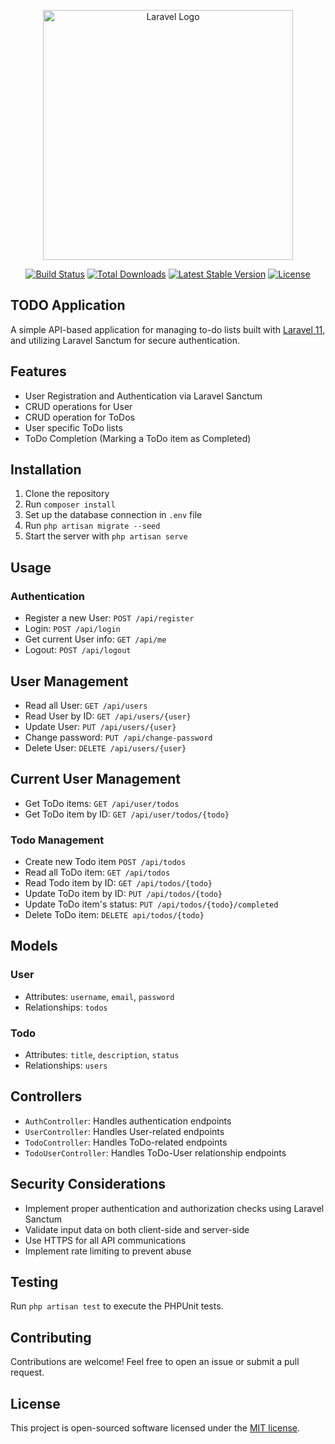 <p align="center"><a href="https://laravel.com" target="_blank"><img src="https://raw.githubusercontent.com/laravel/art/master/logo-lockup/5%20SVG/2%20CMYK/1%20Full%20Color/laravel-logolockup-cmyk-red.svg" width="400" alt="Laravel Logo"></a></p>

<p align="center">
<a href="https://github.com/laravel/framework/actions"><img src="https://github.com/laravel/framework/workflows/tests/badge.svg" alt="Build Status"></a>
<a href="https://packagist.org/packages/laravel/framework"><img src="https://img.shields.io/packagist/dt/laravel/framework" alt="Total Downloads"></a>
<a href="https://packagist.org/packages/laravel/framework"><img src="https://img.shields.io/packagist/v/laravel/framework" alt="Latest Stable Version"></a>
<a href="https://packagist.org/packages/laravel/framework"><img src="https://img.shields.io/packagist/l/laravel/framework" alt="License"></a>
</p>

## TODO Application

A simple API-based application for managing to-do lists built with [Laravel 11](https://laravel.com/docs/11.x/), and utilizing Laravel Sanctum for secure authentication.

## Features

- User Registration and Authentication via Laravel Sanctum
- CRUD operations for User
- CRUD operation for ToDos
- User specific ToDo lists
- ToDo Completion (Marking a ToDo item as Completed)

## Installation

1. Clone the repository
2. Run `composer install`
3. Set up the database connection in `.env` file
4. Run `php artisan migrate --seed`
5. Start the server with `php artisan serve`

## Usage

### Authentication

- Register a new User: `POST /api/register`
- Login: `POST /api/login`
- Get current User info: `GET /api/me`
- Logout: `POST /api/logout`

## User Management

- Read all User: `GET /api/users`
- Read User by ID: `GET /api/users/{user}`
- Update User: `PUT /api/users/{user}`
- Change password: `PUT /api/change-password`
- Delete User: `DELETE /api/users/{user}`

## Current User Management

- Get ToDo items: `GET /api/user/todos`
- Get ToDo item by ID: `GET /api/user/todos/{todo}`

### Todo Management

- Create new Todo item `POST /api/todos`
- Read all ToDo item: `GET /api/todos`
- Read Todo item by ID: `GET /api/todos/{todo}`
- Update ToDo item by ID: `PUT /api/todos/{todo}`
- Update ToDo item's status: `PUT /api/todos/{todo}/completed`
- Delete ToDo item: `DELETE api/todos/{todo}`

## Models

### User

- Attributes: `username`, `email`, `password`
- Relationships: `todos`

### Todo

- Attributes: `title`, `description`, `status`
- Relationships: `users`

## Controllers

- `AuthController`: Handles authentication endpoints
- `UserController`: Handles User-related endpoints
- `TodoController`: Handles ToDo-related endpoints
- `TodoUserController`: Handles ToDo-User relationship endpoints

## Security Considerations

- Implement proper authentication and authorization checks using Laravel Sanctum
- Validate input data on both client-side and server-side
- Use HTTPS for all API communications
- Implement rate limiting to prevent abuse

## Testing

Run `php artisan test` to execute the PHPUnit tests.

## Contributing

Contributions are welcome! Feel free to open an issue or submit a pull request.

## License

This project is open-sourced software licensed under the [MIT license](https://opensource.org/licenses/MIT).
